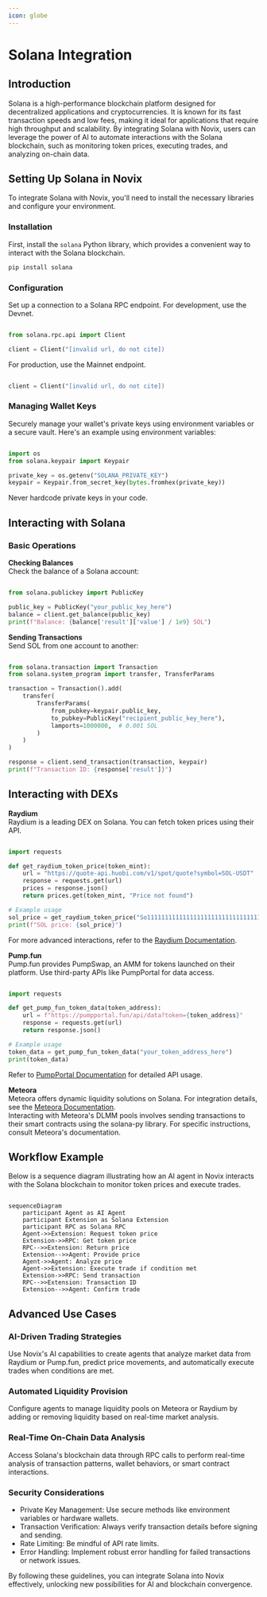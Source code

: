 ```yaml
---
icon: globe
---
```


# Solana Integration

## Introduction

Solana is a high-performance blockchain platform designed for decentralized applications and cryptocurrencies. It is known for its fast transaction speeds and low fees, making it ideal for applications that require high throughput and scalability. By integrating Solana with Novix, users can leverage the power of AI to automate interactions with the Solana blockchain, such as monitoring token prices, executing trades, and analyzing on-chain data.

## Setting Up Solana in Novix

To integrate Solana with Novix, you'll need to install the necessary libraries and configure your environment.

### Installation

First, install the `solana` Python library, which provides a convenient way to interact with the Solana blockchain.

```bash
pip install solana
```

### Configuration

Set up a connection to a Solana RPC endpoint. For development, use the Devnet.

```python

from solana.rpc.api import Client

client = Client("[invalid url, do not cite])
```

For production, use the Mainnet endpoint.

```python

client = Client("[invalid url, do not cite])
```

### Managing Wallet Keys

Securely manage your wallet's private keys using environment variables or a secure vault. Here's an example using environment variables:

```python

import os
from solana.keypair import Keypair

private_key = os.getenv("SOLANA_PRIVATE_KEY")
keypair = Keypair.from_secret_key(bytes.fromhex(private_key))
```

Never hardcode private keys in your code.

## Interacting with Solana

### Basic Operations

**Checking Balances**\
Check the balance of a Solana account:

```python

from solana.publickey import PublicKey

public_key = PublicKey("your_public_key_here")
balance = client.get_balance(public_key)
print(f"Balance: {balance['result']['value'] / 1e9} SOL")
```

**Sending Transactions**\
Send SOL from one account to another:

```python

from solana.transaction import Transaction
from solana.system_program import transfer, TransferParams

transaction = Transaction().add(
    transfer(
        TransferParams(
            from_pubkey=keypair.public_key,
            to_pubkey=PublicKey("recipient_public_key_here"),
            lamports=1000000,  # 0.001 SOL
        )
    )
)

response = client.send_transaction(transaction, keypair)
print(f"Transaction ID: {response['result']}")
```

## Interacting with DEXs

**Raydium**\
Raydium is a leading DEX on Solana. You can fetch token prices using their API.

```python

import requests

def get_raydium_token_price(token_mint):
    url = "https://quote-api.huobi.com/v1/spot/quote?symbol=SOL-USDT"
    response = requests.get(url)
    prices = response.json()
    return prices.get(token_mint, "Price not found")

# Example usage
sol_price = get_raydium_token_price("So11111111111111111111111111111111111111112")  # SOL mint address
print(f"SOL price: {sol_price}")
```

For more advanced interactions, refer to the [Raydium Documentation](https://docs.raydium.io/raydium/traders/trade-api).

**Pump.fun**\
Pump.fun provides PumpSwap, an AMM for tokens launched on their platform. Use third-party APIs like PumpPortal for data access.

```python

import requests

def get_pump_fun_token_data(token_address):
    url = f"https://pumpportal.fun/api/data?token={token_address}"
    response = requests.get(url)
    return response.json()

# Example usage
token_data = get_pump_fun_token_data("your_token_address_here")
print(token_data)
```

Refer to [PumpPortal Documentation](https://pumpportal.fun/) for detailed API usage.

**Meteora**\
Meteora offers dynamic liquidity solutions on Solana. For integration details, see the [Meteora Documentation](https://docs.meteora.ag/).\
Interacting with Meteora's DLMM pools involves sending transactions to their smart contracts using the solana-py library. For specific instructions, consult Meteora's documentation.

## Workflow Example

Below is a sequence diagram illustrating how an AI agent in Novix interacts with the Solana blockchain to monitor token prices and execute trades.

```mermaid

sequenceDiagram
    participant Agent as AI Agent
    participant Extension as Solana Extension
    participant RPC as Solana RPC
    Agent->>Extension: Request token price
    Extension->>RPC: Get token price
    RPC-->>Extension: Return price
    Extension-->>Agent: Provide price
    Agent->>Agent: Analyze price
    Agent->>Extension: Execute trade if condition met
    Extension->>RPC: Send transaction
    RPC-->>Extension: Transaction ID
    Extension-->>Agent: Confirm trade
```

## Advanced Use Cases

### AI-Driven Trading Strategies

Use Novix's AI capabilities to create agents that analyze market data from Raydium or Pump.fun, predict price movements, and automatically execute trades when conditions are met.

### Automated Liquidity Provision

Configure agents to manage liquidity pools on Meteora or Raydium by adding or removing liquidity based on real-time market analysis.

### Real-Time On-Chain Data Analysis

Access Solana's blockchain data through RPC calls to perform real-time analysis of transaction patterns, wallet behaviors, or smart contract interactions.

### Security Considerations

* Private Key Management: Use secure methods like environment variables or hardware wallets.
* Transaction Verification: Always verify transaction details before signing and sending.
* Rate Limiting: Be mindful of API rate limits.
* Error Handling: Implement robust error handling for failed transactions or network issues.

By following these guidelines, you can integrate Solana into Novix effectively, unlocking new possibilities for AI and blockchain convergence.
